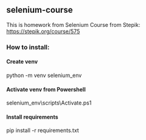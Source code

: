 ## selenium-course
This is homework from Selenium Course from Stepik: https://stepik.org/course/575

### How to install:
#### Create venv
python -m venv selenium_env 
#### Activate venv from Powershell
selenium_env\scripts\Activate.ps1
#### Install requirements 
pip install -r requirements.txt
